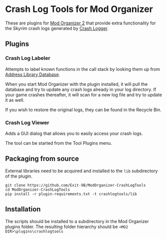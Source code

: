 # Crash Log Tools for Mod Organizer
These are plugins for [Mod Organizer 2](https://www.modorganizer.org/) that
provide extra functionality for the Skyrim crash logs generated by
[Crash Logger](https://www.nexusmods.com/skyrimspecialedition/mods/59596).

## Plugins
### Crash Log Labeler
Attempts to label known functions in the call stack by looking them up from
[Address Library Database](https://github.com/meh321/AddressLibraryDatabase).

When you start Mod Organizer with the plugin installed, it will pull the
database and try to update any crash logs already in your log directory. If
your game crashes thereafter, it will scan for a new log file and try to update
it as well.

If you wish to restore the original logs, they can be found in the Recycle Bin.

### Crash Log Viewer
Adds a GUI dialog that allows you to easily access your crash logs.

The tool can be started from the Tool Plugins menu.

## Packaging from source
External libraries need to be acquired and installed to the `lib` subdirectory
of the plugin.
```
git clone https://github.com/Exit-9B/ModOrganizer-CrashLogTools
cd ModOrganizer-CrashLogTools
pip install -r plugin-requirements.txt -t crashlogtools/lib
```

## Installation
The scripts should be installed to a subdirectory in the Mod Organizer plugins
folder. The resulting folder hierarchy should be
`<MO2 DIR>\plugins\crashlogtools`
